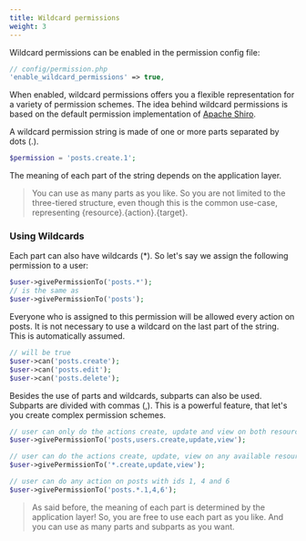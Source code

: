 ```yaml
---
title: Wildcard permissions
weight: 3
---
```


Wildcard permissions can be enabled in the permission config file:

```php
// config/permission.php
'enable_wildcard_permissions' => true,
```

When enabled, wildcard permissions offers you a flexible representation for a variety of permission schemes. The idea
 behind wildcard permissions is based on the default permission implementation of 
 [Apache Shiro](https://shiro.apache.org/permissions.html).

A wildcard permission string is made of one or more parts separated by dots (.).

```php
$permission = 'posts.create.1';
```

The meaning of each part of the string depends on the application layer. 

> You can use as many parts as you like. So you are not limited to the three-tiered structure, even though 
this is the common use-case, representing {resource}.{action}.{target}.

### Using Wildcards

Each part can also have wildcards (*). So let's say we assign the following permission to a user:

```php
$user->givePermissionTo('posts.*');
// is the same as
$user->givePermissionTo('posts');
```

Everyone who is assigned to this permission will be allowed every action on posts. It is not necessary to use a 
wildcard on the last part of the string. This is automatically assumed.

```php
// will be true
$user->can('posts.create');
$user->can('posts.edit');
$user->can('posts.delete');
``` 

Besides the use of parts and wildcards, subparts can also be used. Subparts are divided with commas (,). This is a 
powerful feature, that let's you create complex permission schemes.

```php
// user can only do the actions create, update and view on both resources posts and users
$user->givePermissionTo('posts,users.create,update,view');

// user can do the actions create, update, view on any available resource
$user->givePermissionTo('*.create,update,view');

// user can do any action on posts with ids 1, 4 and 6 
$user->givePermissionTo('posts.*.1,4,6');
```

> As said before, the meaning of each part is determined by the application layer! So, you are free to use each part as you like. And you can use as many parts and subparts as you want.
